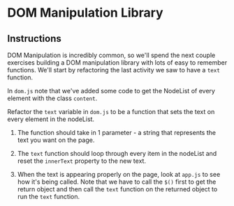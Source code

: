# DOM Manipulation Library

## Instructions

DOM Manipulation is incredibly common, so we'll spend the next couple exercises building a DOM manipulation library with lots of easy to remember functions. We'll start by refactoring the last activity we saw to have a `text` function.

In `dom.js` note that we've added some code to get the NodeList of every element with the class `content`. 

Refactor the `text` variable in `dom.js` to be a function that sets the text on every element in the nodeList.

1. The function should take in 1 parameter - a string that represents the text you want on the page. 

3. The `text` function should loop through every item in the nodeList and reset the `innerText` property to the new text.

4. When the text is appearing properly on the page, look at `app.js` to see how it's being called. Note that we have to call the `$()` first to get the return object and then call the `text` function on the returned object to run the `text` function. 

